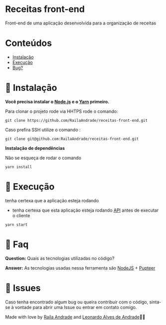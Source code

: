 # Receitas front-end
Front-end de uma aplicação desenvolvida para a organização de receitas



# Conteúdos

* [Instalação](#construction_worker-instalação)
* [Execução](#runner-execução)
* [Bug?](#bug-issues)




# :construction_worker: Instalação

**Você precisa instalar o [Node.js](https://nodejs.org/en/download/) e o [Yarn](https://yarnpkg.com/) primeiro.**

Para clonar o projeto rode via HHTPS rode o comando:

```git clone https://github.com/RailaAndrade/receitas-front-end.git```

 Caso prefira SSH utilize o comando :

```git clone git@github.com:RailaAndrade/receitas-front-end.git```

**Instalação de dependências**

 Não se esqueça de rodar o comando

```yarn install```


# :runner: Execução
tenha certexa que a aplicação esteja rodando 


- tenha certexa que esta aplicação esteja rodando  [API](https://github.com/RailaAndrade/receitas-api) antes de executar o cliente

```yarn start```

# :postbox: Faq

**Question:** Quais as tecnologias utilizadas no código?

**Answer:** As tecnologias usadas nessa ferramenta são [NodeJS](https://nodejs.org/en/) + [Pupteer](https://pptr.dev/) 
##

# :bug: Issues

Caso tenha encontrado algum bug ou queira contribuir com o código, sinta-se à vontade para abrir uma Issue ou entrar em contato comigo.


Made with love by [Raíla Andrade](https://github.com/RailaAndrade) and [Leonardo Alves de Andrade](https://github.com/LeonardoAlvesDeAndrade)💜🚀


